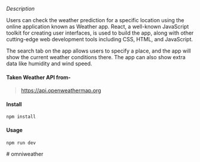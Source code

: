 
*Description*

Users can check the weather prediction for a specific location using the online application known as Weather app. React, a well-known JavaScript toolkit for creating user interfaces, is used to build the app, along with other cutting-edge web development tools including CSS, HTML, and JavaScript.  <br />

The search tab on the app allows users to specify a place, and the app will show the current weather conditions there. The app can also show extra data like humidity and wind speed.


#### Taken Weather API from-
> https://api.openweathermap.org

#### Install
```
npm install
```
#### Usage
```
npm run dev
```
#   o m n i w e a t h e r  
 
